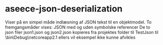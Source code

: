 # aseece-json-deserialization
Viser på en simpel måde indlæsning af JSON tekst til en objektmodel. To fremgangsmåder vises: JSON med og uden  symbolske referencer
De to json filer json1.json og json2.json kopieres fra projektes folder til TestJson  til \bin\Debug\netcoreapp2.1 ellers vil eksempel ikke kunne afvikles 
